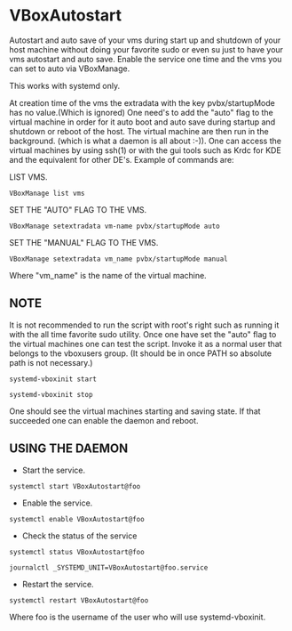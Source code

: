 VBoxAutostart
=============
Autostart and auto save of your vms during start up and shutdown of your host machine without doing your
favorite sudo or even su just to have your vms autostart and auto save. Enable the service one time and
the vms you can set to auto via VBoxManage.

 This works with  systemd only.


  At  creation time of the vms the extradata with the key pvbx/startupMode has no value.(Which is ignored)
 One need's to add the "auto" flag to the virtual machine in order for it  auto boot and auto save during
 startup and shutdown or reboot of the host.  The  virtual  machine  are  then  run  in the background.
 (which is what a daemon is all about :-)). One can access the virtual machines by using ssh(1) or with
 the gui tools such as  Krdc for KDE and the equivalent for other DE's. Example of commands are:

LIST VMS.
```shell
VBoxManage list vms
```

SET THE "AUTO" FLAG TO THE VMS.
```shell
VBoxManage setextradata vm-name pvbx/startupMode auto
```

SET THE "MANUAL" FLAG TO THE VMS.
```shell
VBoxManage setextradata vm_name pvbx/startupMode manual
```
Where "vm_name" is the name of the virtual machine.


## NOTE
  It is not recommended to run the script with root's right such as running it with the all time
  favorite sudo utility.  Once one  have  set the  "auto"  flag  to  the  virtual  machines one
  can test the script. Invoke it as a normal user that belongs to the vboxusers group.
  (It should be in once PATH so absolute path is not necessary.)
```shell
systemd-vboxinit start

systemd-vboxinit stop
```

One should see the virtual machines starting and saving state. If that succeeded one can enable
the daemon and reboot.


## USING THE DAEMON
* Start the service.

```shell
systemctl start VBoxAutostart@foo
```
* Enable the service.

```shell
systemctl enable VBoxAutostart@foo
```

* Check the status of the service

```shell
systemctl status VBoxAutostart@foo

journalctl _SYSTEMD_UNIT=VBoxAutostart@foo.service
```
* Restart the service.

```shell
systemctl restart VBoxAutostart@foo
```
Where foo is the username of the user who will use systemd-vboxinit.




